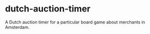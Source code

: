 # dutch-auction-timer
A Dutch auction timer for a particular board game about merchants in Amsterdam.
